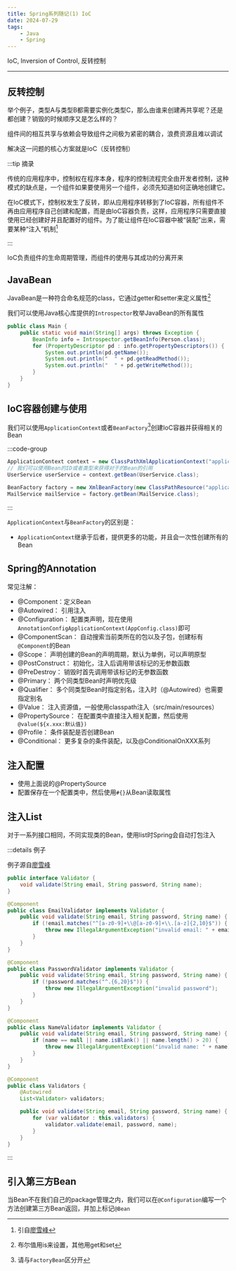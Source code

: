 ```yaml
---
title: Spring系列随记(1) IoC
date: 2024-07-29
tags:
    - Java
    - Spring
---
```


IoC, Inversion of Control, 反转控制

---
    
## 反转控制

举个例子，类型A与类型B都需要实例化类型C，那么由谁来创建再共享呢？还是都创建？销毁的时候顺序又是怎么样的？

组件间的相互共享与依赖会导致组件之间极为紧密的耦合，浪费资源且难以调试

解决这一问题的核心方案就是IoC（反转控制）

:::tip 摘录

传统的应用程序中，控制权在程序本身，程序的控制流程完全由开发者控制，这种模式的缺点是，一个组件如果要使用另一个组件，必须先知道如何正确地创建它。

在IoC模式下，控制权发生了反转，即从应用程序转移到了IoC容器，所有组件不再由应用程序自己创建和配置，而是由IoC容器负责，这样，应用程序只需要直接使用已经创建好并且配置好的组件。为了能让组件在IoC容器中被“装配”出来，需要某种“注入”机制[^1]


:::

IoC负责组件的生命周期管理，而组件的使用与其成功的分离开来

[^1]: 引自[廖雪峰](https://liaoxuefeng.com/books/java/spring/ioc/basic/index.html)



## JavaBean

JavaBean是一种符合命名规范的class，它通过getter和setter来定义属性[^2]

我们可以使用Java核心库提供的`Introspector`枚举JavaBean的所有属性

```java
public class Main {
    public static void main(String[] args) throws Exception {
        BeanInfo info = Introspector.getBeanInfo(Person.class);
        for (PropertyDescriptor pd : info.getPropertyDescriptors()) {
            System.out.println(pd.getName());
            System.out.println("  " + pd.getReadMethod());
            System.out.println("  " + pd.getWriteMethod());
        }
    }
}
```

[^2]: 布尔值用is来设置，其他用get和set

## IoC容器创建与使用

我们可以使用`ApplicationContext`或者`BeanFactory`[^3]创建IoC容器并获得相关的Bean

:::code-group
```java [ApplicationContext]
ApplicationContext context = new ClassPathXmlApplicationContext("application.xml");
// 我们可以使用Bean的ID或者类型来获得对于的Bean的引用
UserService userService = context.getBean(UserService.class);
```
```java [BeanFactory]
BeanFactory factory = new XmlBeanFactory(new ClassPathResource("application.xml"));
MailService mailService = factory.getBean(MailService.class);
```
:::

`ApplicationContext`与`BeanFactory`的区别是：

- `ApplicationContext`继承于后者，提供更多的功能，并且会一次性创建所有的Bean

[^3]: 请与`FactoryBean`区分开

## Spring的Annotation

常见注解：

- @Component：定义Bean
- @Autowired： 引用注入
- @Configuration： 配置类声明，现在使用`AnnotationConfigApplicationContext(AppConfig.class)`即可
- @ComponentScan： 自动搜索当前类所在的包以及子包，创建标有`@Component`的Bean
- @Scope： 声明创建的Bean的声明周期，默认为单例，可以声明原型
- @PostConstruct： 初始化，注入后调用带该标记的无参数函数
- @PreDestroy： 销毁时首先调用带该标记的无参数函数
- @Primary： 两个同类型Bean时声明优先级
- @Qualifier： 多个同类型Bean时指定别名，注入时（@Autowired）也需要指定别名
- @Value： 注入资源值，一般使用classpath注入（src/main/resources）
- @PropertySource： 在配置类中直接注入相关配置，然后使用`@value(${x.xxx:默认值})`
- @Profile： 条件装配是否创建Bean
- @Conditional： 更多复杂的条件装配，以及@ConditionalOnXXX系列

## 注入配置

- 使用上面说的@PropertySource
- 配置保存在一个配置类中，然后使用`#{}`从Bean读取属性

## 注入List

对于一系列接口相同，不同实现类的Bean，使用list时Spring会自动打包注入

:::details 例子

例子源自[廖雪峰](https://liaoxuefeng.com/books/java/spring/ioc/customize/index.html)

```java
public interface Validator {
    void validate(String email, String password, String name);
}

@Component
public class EmailValidator implements Validator {
    public void validate(String email, String password, String name) {
        if (!email.matches("^[a-z0-9]+\\@[a-z0-9]+\\.[a-z]{2,10}$")) {
            throw new IllegalArgumentException("invalid email: " + email);
        }
    }
}

@Component
public class PasswordValidator implements Validator {
    public void validate(String email, String password, String name) {
        if (!password.matches("^.{6,20}$")) {
            throw new IllegalArgumentException("invalid password");
        }
    }
}

@Component
public class NameValidator implements Validator {
    public void validate(String email, String password, String name) {
        if (name == null || name.isBlank() || name.length() > 20) {
            throw new IllegalArgumentException("invalid name: " + name);
        }
    }
}

@Component
public class Validators {
    @Autowired
    List<Validator> validators;

    public void validate(String email, String password, String name) {
        for (var validator : this.validators) {
            validator.validate(email, password, name);
        }
    }
}
```
:::

## 引入第三方Bean

当Bean不在我们自己的package管理之内，我们可以在`@Configuration`编写一个方法创建第三方Bean返回，并加上标记`@Bean`

<!-- 分割线 -->
<div class="border-t-2 my-10"></div>